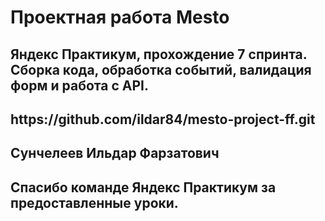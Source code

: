 <h1>Проектная работа Mesto</h1>
<h2>Яндекс Практикум, прохождение 7 спринта. Сборка кода, обработка событий, валидация форм и работа с API.</h2>
<h2>https://github.com/ildar84/mesto-project-ff.git</h2>
<h2>Сунчелеев Ильдар Фарзатович</h2>
<h2>Спасибо команде Яндекс Практикум за предоставленные уроки.</h2>
